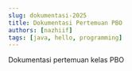 ```yaml
---
slug: dokumentasi-2025
title: Dokumentasi Pertemuan PBO
authors: [nazhiif]
tags: [java, hello, programming]
---
```


<!-- truncate -->

Dokumentasi pertemuan kelas PBO